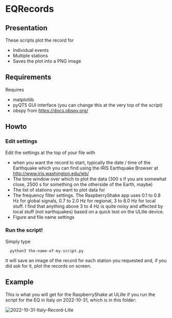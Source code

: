 # EQRecords

## Presentation

These scripts plot the record for
 * Individual events
 * Multiple stations
 * Saves the plot into a PNG image

## Requirements

Requires
 * matplotlib
 * pyQT5 GUI interface (you can change this at the very top of the script)
 * obspy from https://docs.obspy.org/

## Howto

### Edit settings

Edit the settings at the top of your file with
 * when you want the record to start, typically the date / time of the Earthquake which you can find using the IRIS Earthquake Browser at http://www.iris.washington.edu/ieb/
 * The time window over which to plot the data (300 s if you are somewhat close, 2500 s for something on the otherside of the Earth, maybe)
 * The list of stations you want to plot data for
 * The frequency filter settings. The RaspberryShake app uses 0.1 to 0.8 Hz for global signals, 0.7 to 2.0 Hz for regional, 3 to 8.0 Hz for local stuff. I find that anything above 3 to 4 Hz is quite noisy and affected by local stuff (not earthquakes) based on a quick test on the ULille device.
 * Figure and file name settings

### Run the script!


Simply type 
```
  python3 the-name-of-my-script.py
```

It will save an image of the record for each station you requested and, if you did ask for it, plot the records on screen.

## Example

This is what you will get for the RaspberryShake at ULille if you run the script for the EQ in Italy on 2022-10-31, which is in this folder:

![2022-10-31-Italy-Record-Lille](https://user-images.githubusercontent.com/12073828/199465515-f2346789-275e-4a59-8d1e-949c23a0c007.png)
